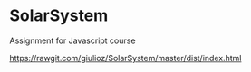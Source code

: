 # SolarSystem
Assignment for Javascript course

https://rawgit.com/giulioz/SolarSystem/master/dist/index.html
